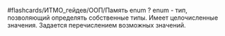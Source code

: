 #flashcards/ИТМО_гейдев/ООП/Память
enum
?
enum - тип, позволяющий определять собственные типы. Имеет целочисленные значения. Задается перечислением возможных значений.
